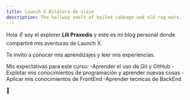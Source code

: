 ```yaml
---
title: Launch X Bitácora de viaje
description: The hallway smelt of boiled cabbage and old rag mats.
---
```


Hola ✌️  soy el explorer **Lili Praxedis** y este es mi blog personal donde compartiré mis aventuras de Launch X.

Te invito a conocer mis aprendizajes y leer mis experiencias.

Mis expectativas para este curso:
-Aprender el uso de Git y GitHub
-Explotar mis conocimientos de programación y aprender nuevas cosas
-Aplicar mis conocimientos de FrontEnd
-Aprender tecnicas de BackEnd

🚀
